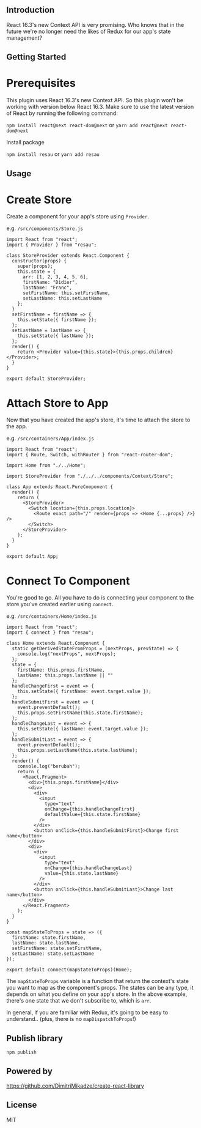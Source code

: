 ## Introduction

React 16.3's new Context API is very promising. Who knows that in the future we're no longer need the likes of Redux for our app's state management?

## Getting Started

# Prerequisites

This plugin uses React 16.3's new Context API. So this plugin won't be working with version below React 16.3. Make sure to use the latest version of React by running the following command:

`npm install react@next react-dom@next` or `yarn add react@next react-dom@next`

Install package

`npm install resau` or `yarn add resau`

## Usage

# Create Store

Create a component for your app's store using `Provider`.

e.g. `/src/components/Store.js`

```
import React from "react";
import { Provider } from "resau";

class StoreProvider extends React.Component {
  constructor(props) {
    super(props);
    this.state = {
      arr: [1, 2, 3, 4, 5, 6],
      firstName: "Didier",
      lastName: "Franc",
      setFirstName: this.setFirstName,
      setLastName: this.setLastName
    };
  }
  setFirstName = firstName => {
    this.setState({ firstName });
  };
  setLastName = lastName => {
    this.setState({ lastName });
  };
  render() {
    return <Provider value={this.state}>{this.props.children}</Provider>;
  }
}

export default StoreProvider;

```

# Attach Store to App

Now that you have created the app's store, it's time to attach the store to the app.

e.g. `/src/containers/App/index.js`

```
import React from "react";
import { Route, Switch, withRouter } from "react-router-dom";

import Home from "./../Home";

import StoreProvider from "./../../components/Context/Store";

class App extends React.PureComponent {
  render() {
    return (
      <StoreProvider>
        <Switch location={this.props.location}>
          <Route exact path="/" render={props => <Home {...props} />} />
        </Switch>
      </StoreProvider>
    );
  }
}

export default App;

```

# Connect To Component

You're good to go. All you have to do is connecting your component to the store you've created earlier using `connect`.

e.g. `/src/containers/Home/index.js`

```
import React from "react";
import { connect } from "resau";

class Home extends React.Component {
  static getDerivedStateFromProps = (nextProps, prevState) => {
    console.log("nextProps", nextProps);
  };
  state = {
    firstName: this.props.firstName,
    lastName: this.props.lastName || ""
  };
  handleChangeFirst = event => {
    this.setState({ firstName: event.target.value });
  };
  handleSubmitFirst = event => {
    event.preventDefault();
    this.props.setFirstName(this.state.firstName);
  };
  handleChangeLast = event => {
    this.setState({ lastName: event.target.value });
  };
  handleSubmitLast = event => {
    event.preventDefault();
    this.props.setLastName(this.state.lastName);
  };
  render() {
    console.log("berubah");
    return (
      <React.Fragment>
        <div>{this.props.firstName}</div>
        <div>
          <div>
            <input
              type="text"
              onChange={this.handleChangeFirst}
              defaultValue={this.state.firstName}
            />
          </div>
          <button onClick={this.handleSubmitFirst}>Change first name</button>
        </div>
        <div>
          <div>
            <input
              type="text"
              onChange={this.handleChangeLast}
              value={this.state.lastName}
            />
          </div>
          <button onClick={this.handleSubmitLast}>Change last name</button>
        </div>
      </React.Fragment>
    );
  }
}

const mapStateToProps = state => ({
  firstName: state.firstName,
  lastName: state.lastName,
  setFirstName: state.setFirstName,
  setLastName: state.setLastName
});

export default connect(mapStateToProps)(Home);
```

The `mapStateToProps` variable is a function that return the context's state you want to map as the component's props. The states can be any type, it depends on what you define on your app's store. In the above example, there's one state that we don't subscribe to, which is `arr`.

In general, if you are familiar with Redux, it's going to be easy to understand.. (plus, there is no `mapDispatchToProps`!)

## Publish library

`npm publish`

## Powered by

https://github.com/DimitriMikadze/create-react-library

## License

MIT
